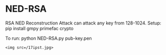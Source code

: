 # NED-RSA
RSA NED Reconstruction Attack can attack any key from 128-1024.
Setup: pip install gmpy primefac crypto

To run:
  python NED-RSA.py pub-key.pen

`<img src=/17ipst.jpg>`
